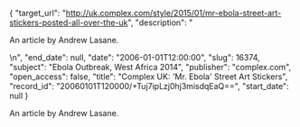 {
  "target_url": "http://uk.complex.com/style/2015/01/mr-ebola-street-art-stickers-posted-all-over-the-uk", 
  "description": "<p>An article by Andrew Lasane.</p>\n", 
  "end_date": null, 
  "date": "2006-01-01T12:00:00", 
  "slug": 16374, 
  "subject": "Ebola Outbreak, West Africa 2014", 
  "publisher": "complex.com", 
  "open_access": false, 
  "title": "Complex UK: 'Mr. Ebola' Street Art Stickers", 
  "record_id": "20060101T120000/+Tuj7ipLzj0hj3misdqEaQ==", 
  "start_date": null
}

<p>An article by Andrew Lasane.</p>
